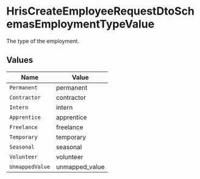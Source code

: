 # HrisCreateEmployeeRequestDtoSchemasEmploymentTypeValue

The type of the employment.


## Values

| Name            | Value           |
| --------------- | --------------- |
| `Permanent`     | permanent       |
| `Contractor`    | contractor      |
| `Intern`        | intern          |
| `Apprentice`    | apprentice      |
| `Freelance`     | freelance       |
| `Temporary`     | temporary       |
| `Seasonal`      | seasonal        |
| `Volunteer`     | volunteer       |
| `UnmappedValue` | unmapped_value  |